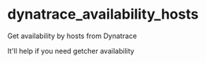 # dynatrace_availability_hosts
Get availability by hosts from Dynatrace 

It'll help if you need getcher availability
